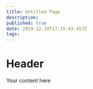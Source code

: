 ```yaml
---
title: Untitled Page
description: 
published: true
date: 2019-12-10T17:15:43.457Z
tags: 
---
```


# Header
Your content here